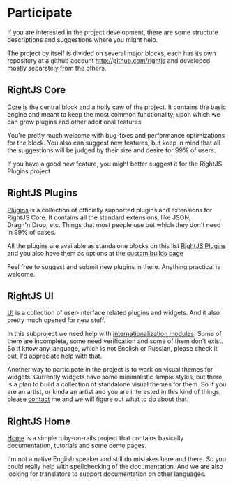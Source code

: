 # Participate

If you are interested in the project development, there are some structure descriptions
and suggestions where you might help.

The project by itself is divided on several major blocks, each has its own repository at a
github account <http://github.com/rightjs> and developed mostly separately from the others.


## RightJS Core

[Core](http://github.com/rightjs/rightjs-core) is the central block and a holly caw of the
project. It contains the basic engine and meant to keep the most common functionality, upon
which we can grow plugins and other additional features.

You're pretty much welcome with bug-fixes and performance optimizations for the block. You also can suggest
new features, but keep in mind that all the suggestions will be judged by their size and desire for 99% of
users.

If you have a good new feature, you might better suggest it for the RightJS Plugins project

## RightJS Plugins

[Plugins](http://github.com/rightjs/rightjs-plugins) is a collection of officially supported plugins
and extensions for RightJS Core. It contains all the standard extensions, like JSON, Dragn'n'Drop, etc.
Things that most people use but which they don't need in 99% of cases.

All the plugins are available as standalone blocks on this list [RightJS Plugins](/plugins)
and you also have them as options at the [custom builds page](<%= builds_path %>)

Feel free to suggest and submit new plugins in there. Anything practical is welcome.


## RightJS UI

[UI](http://github.com/rightjs/rightjs-ui) is a collection of user-interface related plugins
and widgets. And it also pretty much opened for new stuff.

In this subproject we need help with [internationalization modules](http://github.com/rightjs/rightjs-ui/tree/master/i18n/).
Some of them are incomplete, some need verification and some of them don't exist. So if know any language, which
is not English or Russian, please check it out, I'd appreciate help with that.

Another way to participate in the project is to work on visual themes for widgets. Currently widgets
have some minimalistic simple styles, but there is a plan to build a collection of standalone visual themes
for them. So if you are an artist, or kinda an artist and you are interested in this kind of things, please
[contact](/contacts) me and we will figure out what to do about that.


## RightJS Home

[Home](http://github.com/rightjs/rightjs-home) is a simple ruby-on-rails project that contains
basically documentation, tutorials and some demo pages.

I'm not a native English speaker and still do mistakes here and there. So you could really help with
spellchecking of the documentation. And we are also looking for translators to support documentation on other
languages.
